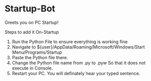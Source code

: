 # Startup-Bot
Greets you on PC Startup!

Steps to add it On-Startup

1. Run the Python File to ensure everything is working fine
2. Navigate to ${user}/AppData/Roaming/Microsoft/Windows/Start Menu/Programs/Startup
3. Paste the Python file there.
4. Change the Python file name from .py to .pyw So that it does not execute in Console.
5. Restart your PC. You will definately hear your typed sentence.
